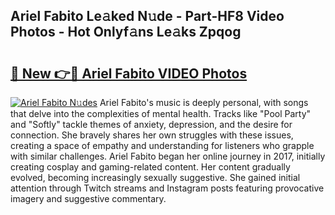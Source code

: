 ## Ariel Fabito Le𝚊ked N𝚞de - Part-HF8 Video Photos - Hot Onlyf𝚊ns Le𝚊ks Zpqog

# <h2><a href="http://ab30933.deff.icu/?id=Ariel+Fabito">🔗 New 👉🔴 Ariel Fabito VIDEO Photos</a></h2>

[![Ariel Fabito N𝚞des](https://i.imgur.com/rIISA9y.gif)](http://ab30933.deff.icu/?id=Ariel+Fabito)
Ariel Fabito's music is deeply personal, with songs that delve into the complexities of mental health. Tracks like "Pool Party" and "Softly" tackle themes of anxiety, depression, and the desire for connection. She bravely shares her own struggles with these issues, creating a space of empathy and understanding for listeners who grapple with similar challenges. Ariel Fabito began her online journey in 2017, initially creating cosplay and gaming-related content. Her content gradually evolved, becoming increasingly sexually suggestive. She gained initial attention through Twitch streams and Instagram posts featuring provocative imagery and suggestive commentary.
